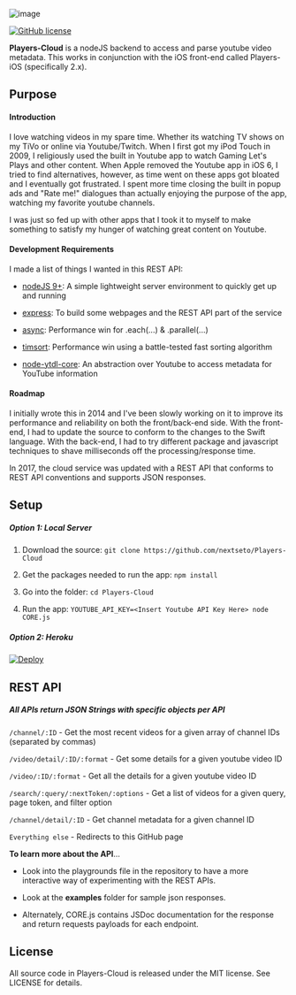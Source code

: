 ![image](https://github.com/nextseto/Players-Cloud/blob/master/assets/banner.png)

[![GitHub license](https://img.shields.io/badge/license-MIT-blue.svg)](https://raw.githubusercontent.com/nextseto/Players-Cloud/master/LICENSE)

**Players-Cloud** is a nodeJS backend to access and parse youtube video metadata. This works in conjunction with the iOS front-end called Players-iOS (specifically 2.x).

## Purpose

#### Introduction

I love watching videos in my spare time. Whether its watching TV shows on my TiVo or online via Youtube/Twitch. When I first got my iPod Touch in 2009, I religiously used the built in Youtube app to watch Gaming Let's Plays and other content. When Apple removed the Youtube app in iOS 6, I tried to find alternatives, however, as time went on these apps got bloated and I eventually got frustrated. I spent more time closing the built in popup ads and "Rate me!" dialogues than actually enjoying the purpose of the app, watching my favorite youtube channels.

I was just so fed up with other apps that I took it to myself to make something to satisfy my hunger of watching great content on Youtube.

#### Development Requirements

I made a list of things I wanted in this REST API:

- [nodeJS 9+](https://nodejs.org/en/): A simple lightweight server environment to quickly get up and running

- [express](https://expressjs.com): To build some webpages and the REST API part of the service

- [async](https://caolan.github.io/async/): Performance win for .each(...) & .parallel(...)

- [timsort](https://github.com/mziccard/node-timsort): Performance win using a battle-tested fast sorting algorithm

- [node-ytdl-core](https://github.com/fent/node-ytdl-core): An abstraction over Youtube to access metadata for YouTube information

#### Roadmap

I initially wrote this in 2014 and I've been slowly working on it to improve its performance and reliability on both the front/back-end side. With the front-end, I had to update the source to conform to the changes to the Swift language. With the back-end, I had to try different package and javascript techniques to shave milliseconds off the processing/response time.

In 2017, the cloud service was updated with a REST API that conforms to REST API conventions and supports JSON responses.

## Setup

##### Option 1: Local Server

1. Download the source: `git clone https://github.com/nextseto/Players-Cloud`

2. Get the packages needed to run the app: `npm install`

3. Go into the folder: `cd Players-Cloud`

4. Run the app: `YOUTUBE_API_KEY=<Insert Youtube API Key Here> node CORE.js`

##### Option 2: Heroku

[![Deploy](https://www.herokucdn.com/deploy/button.png)](https://heroku.com/deploy)

## REST API

##### All APIs return JSON Strings with specific objects per API

`/channel/:ID` - Get the most recent videos for a given array of channel IDs (separated by commas)

`/video/detail/:ID/:format` - Get some details for a given youtube video ID

`/video/:ID/:format` - Get all the details for a given youtube video ID

`/search/:query/:nextToken/:options` - Get a list of videos for a given query, page token, and filter option 

`/channel/detail/:ID` - Get channel metadata for a given channel ID

`Everything else` - Redirects to this GitHub page

**To learn more about the API**...

- Look into the playgrounds file in the repository to have a more interactive way of experimenting with the REST APIs. 

- Look at the __examples__ folder for sample json responses.

- Alternately, CORE.js contains JSDoc documentation for the response and return requests payloads for each endpoint.

## License

All source code in Players-Cloud is released under the MIT license. See LICENSE for details.
